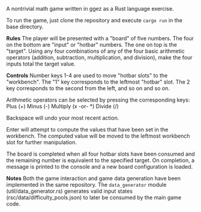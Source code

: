 A nontrivial math game written in ggez as a Rust language exercise.

To run the game, just clone the repository and execute ```cargo run``` in the base directory.

**Rules**
The player will be presented with a "board" of five numbers. The four on the bottom are "input" or "hotbar" numbers. The one on top is the "target". Using any four combinations of any of the four basic arithmetic operators (addition, subtraction, multiplication, and division), make the four inputs total the target value.

**Controls**
Number keys 1-4 are used to move "hotbar slots" to the "workbench". The "1" key corresponds to the leftmost "hotbar" slot. The 2 key corresponds to the second from the left, and so on and so on.

Arithmetic operators can be selected by pressing the corresponding keys:
Plus (+)
Minus (-)
Multiply (x -or- *)
Divide (/)

Backspace will undo your most recent action.

Enter will attempt to compute the values that have been set in the workbench. The computed value will be moved to the leftmost workbench slot for further manipulation.

The board is completed when all four hotbar slots have been consumed and the remaining number is equivalent to the specified target. On completion, a message is printed to the console and a new board configuration is loaded.

**Notes**
Both the game interaction and game data generation have been implemented in the same repository. The ```data_generator``` module (util/data_generator.rs) generates valid input states (rsc/data/difficulty_pools.json) to later be consumed by the main game code.